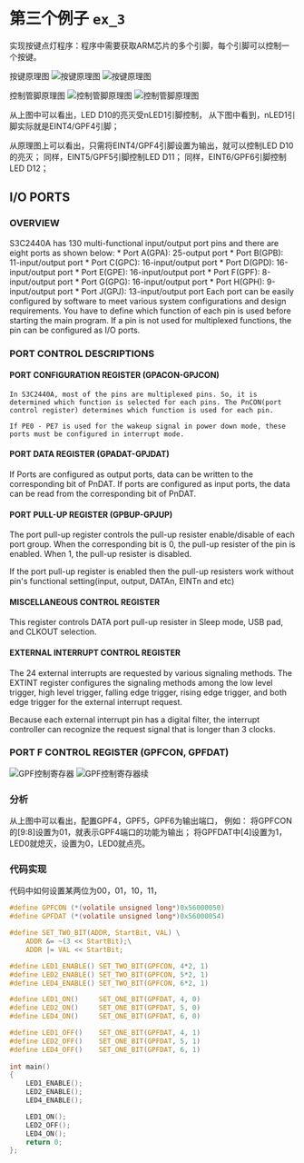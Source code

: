 # 第三个例子 `ex_3`
实现按键点灯程序：程序中需要获取ARM芯片的多个引脚，每个引脚可以控制一个按键。

按键原理图
![按键原理图](https://github.com/kongdehua/uboot/raw/master/stage1/ex_3/image/switch.png "按键原理图")
![按键原理图](https://github.com/kongdehua/uboot/raw/master/stage1/ex_3/image/switch2.png "按键原理图")

控制管脚原理图
![控制管脚原理图](https://github.com/kongdehua/uboot/raw/master/stage1/ex_3/image/gpio_INT_0_2.png "控制管脚原理图")
![控制管脚原理图](https://github.com/kongdehua/uboot/raw/master/stage1/ex_3/image/gpio_INT_11.png "控制管脚原理图")

从上图中可以看出，LED D10的亮灭受nLED1引脚控制，
从下图中看到，nLED1引脚实际就是EINT4/GPF4引脚；

从原理图上可以看出，只需将EINT4/GPF4引脚设置为输出，就可以控制LED D10的亮灭；
同样，EINT5/GPF5引脚控制LED D11；
同样，EINT6/GPF6引脚控制LED D12；

## I/O PORTS

### OVERVIEW
S3C2440A has 130 multi-functional input/output port pins and there are eight ports as shown below:
	* Port A(GPA): 25-output port
	* Port B(GPB): 11-input/output port
	* Port C(GPC): 16-input/output port
	* Port D(GPD): 16-input/output port
	* Port E(GPE): 16-input/output port
	* Port F(GPF):  8-input/output port
	* Port G(GPG): 16-input/output port
	* Port H(GPH):  9-input/output port
	* Port J(GPJ): 13-input/output port
Each port can be easily configured by software to meet various system configurations and design requirements. You have to define which function of each pin is used before starting the main program. If a pin is not used for multiplexed functions, the pin can be configured as I/O ports.

### PORT CONTROL DESCRIPTIONS
#### PORT CONFIGURATION REGISTER (GPACON-GPJCON)
	In S3C2440A, most of the pins are multiplexed pins. So, it is determined which function is selected for each pins. The PnCON(port control register) determines which function is used for each pin.

	If PE0 - PE7 is used for the wakeup signal in power down mode, these ports must be configured in interrupt mode.

#### PORT DATA REGISTER (GPADAT-GPJDAT)
  If Ports are configured as output ports, data can be written to the corresponding bit of PnDAT. If ports are configured as input ports, the data can be read from the corresponding bit of PnDAT.

#### PORT PULL-UP REGISTER (GPBUP-GPJUP)
  The port pull-up register controls the pull-up resister enable/disable of each port group. When the corresponding bit is 0, the pull-up resister of the pin is enabled. When 1, the pull-up resister is disabled.

  If the port pull-up register is enabled then the pull-up resisters work without pin's functional setting(input, output, DATAn, EINTn and etc)

#### MISCELLANEOUS CONTROL REGISTER
  This register controls DATA port pull-up resister in Sleep mode, USB pad, and CLKOUT selection.

#### EXTERNAL INTERRUPT CONTROL REGISTER
  The 24 external interrupts are requested by various signaling methods. The EXTINT register configures the signaling methods among the low level trigger, high level trigger, falling edge trigger, rising edge trigger, and both edge trigger for the external interrupt request.

  Because each external interrupt pin has a digital filter, the interrupt controller can recognize the request signal that is longer than 3 clocks.

### PORT F CONTROL REGISTER (GPFCON, GPFDAT)
![GPF控制寄存器](https://github.com/kongdehua/uboot/raw/master/stage1/ex_2/image/gpio_register.png "GPF控制寄存器")
![GPF控制寄存器续](https://github.com/kongdehua/uboot/raw/master/stage1/ex_2/image/gpio_register_2.png "GPF控制寄存器续")

### 分析
从上图中可以看出，配置GPF4，GPF5，GPF6为输出端口，
例如：
将GPFCON的[9:8]设置为01，就表示GPF4端口的功能为输出；
将GPFDAT中[4]设置为1，LED0就熄灭，设置为0，LED0就点亮。

### 代码实现
代码中如何设置某两位为00，01，10，11， 

```c 
#define GPFCON (*(volatile unsigned long*)0x56000050)
#define GPFDAT (*(volatile unsigned long*)0x56000054)

#define SET_TWO_BIT(ADDR, StartBit, VAL) \
	ADDR &= ~(3 << StartBit);\
	ADDR |= VAL << StartBit;

#define LED1_ENABLE() SET_TWO_BIT(GPFCON, 4*2, 1)
#define LED2_ENABLE() SET_TWO_BIT(GPFCON, 5*2, 1)
#define LED4_ENABLE() SET_TWO_BIT(GPFCON, 6*2, 1)

#define LED1_ON()     SET_ONE_BIT(GPFDAT, 4, 0)  
#define LED2_ON()     SET_ONE_BIT(GPFDAT, 5, 0)  
#define LED4_ON()     SET_ONE_BIT(GPFDAT, 6, 0)  

#define LED1_OFF()    SET_ONE_BIT(GPFDAT, 4, 1)  
#define LED2_OFF()    SET_ONE_BIT(GPFDAT, 5, 1)  
#define LED4_OFF()    SET_ONE_BIT(GPFDAT, 6, 1)  
	
int main()
{
	LED1_ENABLE();
	LED2_ENABLE();
	LED4_ENABLE();

	LED1_ON();
	LED2_OFF();
	LED4_ON();
	return 0;
};
```
